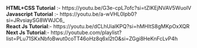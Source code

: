 <div><b>HTML+CSS Tutorial</b> :- https://youtu.be/G3e-cpL7ofc?si=tZlKEjNVAV5WuolV
<br>
<b>Javascript Tutorial</b> :- https://youtu.be/a-wVHL0lpb0?si=JRvsiaySG8WWJC6_
<br>
<b>React Js Tutorial</b>:- https://youtu.be/dCLhUialKPQ?si=hMHItS8gMKpOxXQR
<br>
<b>Next Js Tutorial</b>:- https://youtube.com/playlist?list=PLu71SKxNbfoBwut0coTT46oHz8q6xl2tO&si=ZGgi8HeKnFcLvP4h</div>
